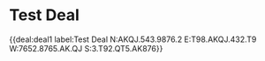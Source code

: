 # Test Deal

{{deal:deal1 label:Test Deal N:AKQJ.543.9876.2 E:T98.AKQJ.432.T9 W:7652.8765.AK.QJ S:3.T92.QT5.AK876}}